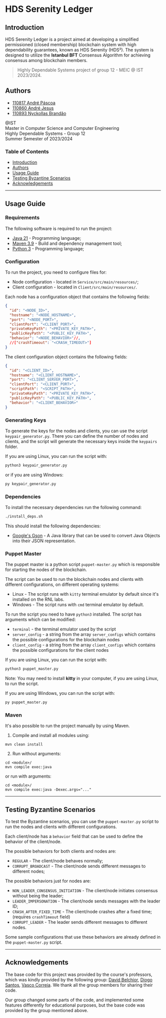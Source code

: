 # HDS Serenity Ledger

## Introduction

HDS Serenity Ledger is a project aimed at developing a simplified permissioned (closed membership) blockchain system
with high dependability guarantees, known as HDS Serenity (HDS²). The system is designed to utilize the **Istanbul BFT**
Consensus Algorithm for achieving consensus among blockchain members.

> Highly Dependable Systems project of group 12 - MEIC @ IST 2023/2024.

## Authors

- [110817 André Páscoa](https://github.com/devandrepascoa)
- [110860 André Jesus](https://github.com/andre-j3sus)
- [110893 Nyckollas Brandão](https://github.com/Nyckoka)

@IST<br>
Master in Computer Science and Computer Engineering<br>
Highly Dependable Systems - Group 12<br>
Summer Semester of 2023/2024

### Table of Contents

- [Introduction](#introduction)
- [Authors](#authors)
- [Usage Guide](#usage-guide)
- [Testing Byzantine Scenarios](#testing-byzantine-scenarios)
- [Acknowledgements](#acknowledgements)

---

## Usage Guide

### Requirements

The following software is required to run the project:

- [Java 21](https://openjdk.org/projects/jdk/21/) - Programming language;
- [Maven 3.9](https://maven.apache.org/) - Build and dependency management tool;
- [Python 3](https://www.python.org/downloads/) - Programming language;

### Configuration

To run the project, you need to configure files for:

* Node configuration - located in `Service/src/main/resources/`;
* Client configuration - located in `Client/src/main/resources/`.

Each node has a configuration object that contains the following fields:

```json
{
  "id": "<NODE_ID>",
  "hostname": "<NODE_HOSTNAME>",
  "port": "<NODE_PORT>",
  "clientPort": "<CLIENT_PORT>",
  "privateKeyPath": "<PRIVATE_KEY_PATH>",
  "publicKeyPath": "<PUBLIC_KEY_PATH>",
  "behavior": "<NODE_BEHAVIOR>"//,
  //["crashTimeout": "<CRASH_TIMEOUT>"]
}
```

The client configuration object contains the following fields:

```json
{
  "id": "<CLIENT_ID>",
  "hostname": "<CLIENT_HOSTNAME>",
  "port": "<CLIENT_SERVER_PORT>",
  "clientPort": "<CLIENT_PORT>",
  "scriptPath": "<SCRIPT_PATH>",
  "privateKeyPath": "<PRIVATE_KEY_PATH>",
  "publicKeyPath": "<PUBLIC_KEY_PATH>",
  "behavior": "<CLIENT_BEHAVIOR>"
}
```

### Generating Keys

To generate the keys for the nodes and clients, you can use the script `keypair_generator.py`.
There you can define the number of nodes and clients, and the script will generate the necessary keys inside
the `keypairs` folder.

If you are using Linux, you can run the script with:

```bash
python3 keypair_generator.py
```

or if you are using Windows:

```bash
py keypair_generator.py
```

### Dependencies

To install the necessary dependencies run the following command:

```bash
./install_deps.sh
```

This should install the following dependencies:

- [Google's Gson](https://github.com/google/gson) - A Java library that can be used to convert Java Objects into their
  JSON representation.

### Puppet Master

The puppet master is a python script `puppet-master.py` which is responsible for starting the nodes of the blockchain.

The script can be used to run the blockchain nodes and clients with different configurations, on different operating
systems:

* Linux - The script runs with `kitty` terminal emulator by default since it's installed on the RNL labs.
* Windows - The script runs with `cmd` terminal emulator by default.

To run the script you need to have `python3` installed.
The script has arguments which can be modified:

- `terminal` - the terminal emulator used by the script
- `server_config` - a string from the array `server_configs` which contains the possible configurations for the
  blockchain nodes
- `client_config` - a string from the array `client_configs` which contains the possible configurations for the client
  nodes

If you are using Linux, you can run the script with:

```bash
python3 puppet_master.py
```

Note: You may need to install **kitty** in your computer, if you are using Linux, to run the script.

If you are using Windows, you can run the script with:

```bash
py puppet_master.py
```

### Maven

It's also possible to run the project manually by using Maven.

1. Compile and install all modules using:

```
mvn clean install
```

2. Run without arguments:

```
cd <module>/
mvn compile exec:java
```

or run with arguments:

```
cd <module>/
mvn compile exec:java -Dexec.args="..."
```

---

## Testing Byzantine Scenarios

To test the Byzantine scenarios, you can use the `puppet-master.py` script to run the nodes and clients with different
configurations.

Each client/node has a `behavior` field that can be used to define the behavior of the client/node.

The possible behaviors for both clients and nodes are:

* `REGULAR` - The client/node behaves normally;
* `CORRUPT_BROADCAST` - The client/node sends different messages to different nodes;

The possible behaviors just for nodes are:

* `NON_LEADER_CONSENSUS_INITIATION` - The client/node initiates consensus without being the leader;
* `LEADER_IMPERSONATION` - The client/node sends messages with the leader ID;
* `CRASH_AFTER_FIXED_TIME` - The client/node crashes after a fixed time; (requires `crashTimeout` field)
* `CORRUPT_LEADER` - The leader sends different messages to different nodes.

Some sample configurations that use these behaviors are already defined in the `puppet-master.py` script.

---

## Acknowledgements

The base code for this project was provided by the course's professors, which was kindly provided by the following
group: [David Belchior](https://github.com/DavidAkaFunky), [Diogo Santos](https://github.com/DiogoSantoss), [Vasco Correia](https://github.com/Vaascoo).
We thank all the group members for sharing their code.

Our group changed some parts of the code, and implemented some features differently for educational purposes, but the
base code was provided by the group mentioned above.

